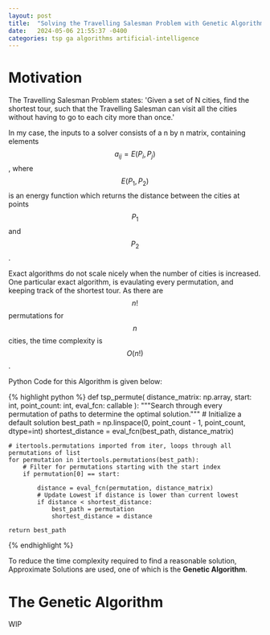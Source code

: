 ```yaml
---
layout: post
title:  "Solving the Travelling Salesman Problem with Genetic Algorithms"
date:   2024-05-06 21:55:37 -0400
categories: tsp ga algorithms artificial-intelligence
---
```


# Motivation

The Travelling Salesman Problem states: 
'Given a set of N cities, find the shortest tour, such that
the Travelling Salesman can visit all the cities without 
having to go to each city more than once.'

In my case, the inputs to a solver consists of a n by n matrix, containing 
elements $$a_{ij} = E(P_i, P_j)$$, where $$E(P_1,P_2)$$ is an energy function 
which returns the distance between the cities at points $$P_1$$ and $$P_2$$.

Exact algorithms do not scale nicely when the number of cities is 
increased. One particular exact algorithm, is evaulating every 
permutation, and keeping track of the shortest tour. As there are 
$$n!$$ permutations for $$n$$ cities, the time complexity is $$O(n!)$$.

Python Code for this Algorithm is given below:

{% highlight python %}
def tsp_permute(
    distance_matrix: np.array, start: int, point_count: int, eval_fcn: callable
):
    """Search through every permutation of paths to determine the optimal solution."""
    # Initialize a default solution
    best_path = np.linspace(0, point_count - 1, point_count, dtype=int)
    shortest_distance = eval_fcn(best_path, distance_matrix)

    # itertools.permutations imported from iter, loops through all permutations of list
    for permutation in itertools.permutations(best_path):
        # Filter for permutations starting with the start index
        if permutation[0] == start:

            distance = eval_fcn(permutation, distance_matrix)
            # Update Lowest if distance is lower than current lowest
            if distance < shortest_distance:
                best_path = permutation
                shortest_distance = distance

    return best_path
{% endhighlight %}

To reduce the time complexity required to find a reasonable solution, 
Approximate Solutions are used, one of which is the **Genetic Algorithm**.

# The Genetic Algorithm

WIP
